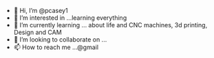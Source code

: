 - 👋 Hi, I’m @pcasey1
- 👀 I’m interested in ...learning everything
- 🌱 I’m currently learning ... about life and CNC machines, 3d printing, Design and CAM 
- 💞️ I’m looking to collaborate on ...
- 📫 How to reach me ...@gmail

<!---
pcasey1/pcasey1 is a ✨ special ✨ repository because its `README.md` (this file) appears on your GitHub profile.
You can click the Preview link to take a look at your changes.
--->
